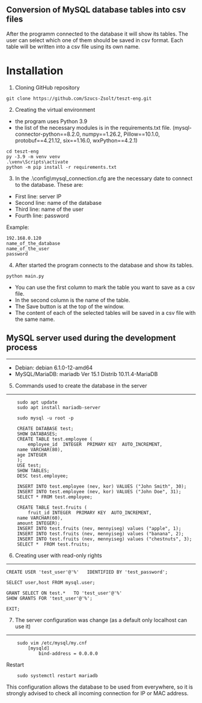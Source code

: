 ## Conversion of MySQL database tables into csv files

After the programm connected to the database it will show its tables.
The user can select which one of them should be saved in csv format.
Each table will be written into a csv file using its own name.

# Installation
1. Cloning GitHub repository 
```
git clone https://github.com/Szucs-Zsolt/teszt-eng.git
```

2. Creating the virtual environment
- the program uses Python 3.9 
- the list of the necessary modules is in the requirements.txt file. (mysql-connector-python==8.2.0, numpy==1.26.2, Pillow==10.1.0, protobuf==4.21.12, six==1.16.0, wxPython==4.2.1)
```
cd teszt-eng
py -3.9 -m venv venv
.\venv\Scripts\activate
python -m pip install -r requirements.txt
```

3. In the .\config\mysql_connection.cfg are the necessary date to connect to the database. These are:
- First line: server IP
- Second line: name of the database 
- Third line: name of the user
- Fourth line: password

Example:
```
192.168.0.120
name_of_the_database
name_of_the_user
password
```
4. After started the program connects to the database and show its tables.
```
python main.py
```
- You can use the first column to mark the table you want to save as a csv file.
- In the second column is the name of the table.
- The Save button is at the top of the window.
- The content of each of the selected tables will be saved in a csv file with the same name.


## MySQL server used during the development process
---------------------------------------------------
- Debian: debian 6.1.0-12-amd64
- MySQL/MariaDB: mariadb  Ver 15.1 Distrib 10.11.4-MariaDB

5) Commands used to create the database in the server
-----------------------------------------------------
```
    sudo apt update
    sudo apt install mariadb-server

    sudo mysql -u root -p
	
    CREATE DATABASE test;
    SHOW DATABASES;
    CREATE TABLE test.employee (
        employee_id  INTEGER  PRIMARY KEY  AUTO_INCREMENT,
 	name VARCHAR(80),
	age INTEGER
    );
    USE test;
    SHOW TABLES;
    DESC test.employee;
	
    INSERT INTO test.employee (nev, kor) VALUES ("John Smith", 30);
    INSERT INTO test.employee (nev, kor) VALUES ("John Doe", 31);
    SELECT * FROM test.employee;

    CREATE TABLE test.fruits (
        fruit_id INTEGER  PRIMARY KEY  AUTO_INCREMENT,
	name VARCHAR(60),
	amount INTEGER);
    INSERT INTO test.fruits (nev, mennyiseg) values ("apple", 1);
    INSERT INTO test.fruits (nev, mennyiseg) values ("banana", 2);
    INSERT INTO test.fruits (nev, mennyiseg) values ("chestnuts", 3);
    SELECT *  FROM test.fruits;
```
6) Creating user with read-only rights
--------------------------------------

    CREATE USER 'test_user'@'%'   IDENTIFIED BY 'test_password';

    SELECT user,host FROM mysql.user;

    GRANT SELECT ON test.*   TO 'test_user'@'%'
    SHOW GRANTS FOR 'test_user'@'%';

    EXIT;	


7) The server configuration was change (as a default only localhost can use it)
-------------------------------------------------------------------------------
```
    sudo vim /etc/mysql/my.cnf
        [mysqld]
            bind-address = 0.0.0.0
```

Restart
```
    sudo systemctl restart mariadb
```

This configuration allows the database to be used from everywhere, so it is strongly advised to check all incoming connection for IP or MAC address.
